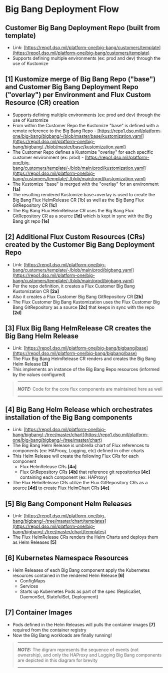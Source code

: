 # Big Bang Deployment Flow

## Customer Big Bang Deployment Repo (built from template)

* Link: [https://repo1.dso.mil/platform-one/big-bang/customers/template](https://repo1.dso.mil/platform-one/big-bang/customers/template)
* Supports defining multiple environments (ex: prod and dev) through the use of Kustomize

## [1] Kustomize merge of Big Bang Repo ("base") and Customer Big Bang Deployment Repo ("overlay") per Environment and Flux Custom Resource (CR) creation

* Supports defining multiple environments (ex: prod and dev) through the use of Kustomize
* From within the Customer Repo the Kustomize "base" is defined with a remote reference to the Big Bang Repo - [https://repo1.dso.mil/platform-one/big-bang/bigbang/-/blob/master/base/kustomization.yaml](https://repo1.dso.mil/platform-one/big-bang/bigbang/-/blob/master/base/kustomization.yaml)
* The Customer Repo defines a Kustomize "overlay" for each specific customer environment (ex: prod) - [https://repo1.dso.mil/platform-one/big-bang/customers/template/-/blob/main/prod/kustomization.yaml](https://repo1.dso.mil/platform-one/big-bang/customers/template/-/blob/main/prod/kustomization.yaml)
* The Kustomize "base" is merged with the "overlay" for an environment **[1a]**
* The resulting rendered Kustomize base+overlay is used to create the Big Bang Flux HelmRelease CR [1b] as well as the Big Bang Flux GitRepository CR **[1c]**
* The Big Bang Flux HelmRelease CR uses the Big Bang Flux GitRepository CR as a source **[1d]** which is kept in sync with the Big Bang git repo **[1e]**

## **[2]** Additional Flux Custom Resources (CRs) created by the Customer Big Bang Deployment Repo

* Link: [https://repo1.dso.mil/platform-one/big-bang/customers/template/-/blob/main/prod/bigbang.yaml](https://repo1.dso.mil/platform-one/big-bang/customers/template/-/blob/main/prod/bigbang.yaml)
* Per the repo definition, it creates a Flux Customer Big Bang Kustomization CR **[2a]**
* Also it creates a Flux Customer Big Bang GitRepository CR **[2b]**
* The Flux Customer Big Bang Kustomization uses the Flux Customer Big Bang GitRepository as a source **[2c]** that keeps in sync with the repo **[2d]**

## **[3]** Flux Big Bang HelmRelease CR creates the Big Bang Helm Release

* Link: [https://repo1.dso.mil/platform-one/big-bang/bigbang/base](https://repo1.dso.mil/platform-one/big-bang/bigbang/base)
* The Flux Big Bang HelmRelease CR renders and creates the Big Bang Helm Release **[3]**
* This implements an instance of the Big Bang Repo resources (informed by the values configured)

> ************
> **_NOTE:_** Code for the core flux components are maintained here as well
> ************

## **[4]** Big Bang Helm Release which orchestrates installation of the Big Bang components

* Link: [https://repo1.dso.mil/platform-one/big-bang/bigbang/-/tree/master/chart](https://repo1.dso.mil/platform-one/big-bang/bigbang/-/tree/master/chart)
* The Big Bang Helm Release is umbrella chart of Flux references to components (ex: HAProxy, Logging, etc) defined in other charts
* This Helm Release will create the following Flux CRs for each component
  * Flux HelmRelease CRs **[4a]** 
  * Flux GitRepository CRs **[4b]** that reference git repositories **[4c]** containing each component (ex: HAProxy)
* The Flux HelmRelease CRs utilize the Flux GitRepository CRs as a source **[4d]** to create Flux HelmChart CRs **[4e]**

## **[5]** Big Bang Component Helm Releases

* Link: [https://repo1.dso.mil/platform-one/big-bang/bigbang/-/tree/master/chart/templates](https://repo1.dso.mil/platform-one/big-bang/bigbang/-/tree/master/chart/templates)
* The Flux HelmRelease CRs renders the Helm Charts and deploys them as Helm Releases **[5]**

## **[6]** Kubernetes Namespace Resources

* Helm Releases of each Big Bang component apply the Kubernetes resources contained in the rendered Helm Release **[6]**
  * ConfigMaps
  * Services
  * Starts up Kubernetes Pods as part of the spec (ReplicaSet, DaemonSet, StatefulSet, Deployment)

## **[7]** Container Images

* Pods defined in the Helm Releases will pulls the container images **[7]** required from the container registry
* Now the Big Bang workloads are finally running!

> ************
> **_NOTE:_** The digram represents the sequence of events (not ownership), and only the HAProxy and Logging Big Bang components are depicted in this diagram for brevity
> ************
